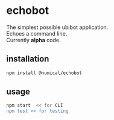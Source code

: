 # echobot
The simplest possible ubibot application.  
Echoes a command line.  
Currently **alpha** code.

## installation
```bash
npm install @numical/echobot
```

## usage
```bash
npm start  << for CLI
npm test << for testing
```

